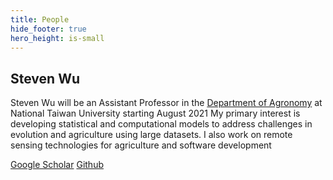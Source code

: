```yaml
---
title: People
hide_footer: true
hero_height: is-small
---
```


## Steven Wu
Steven Wu will be an Assistant Professor in the [Department of Agronomy](http://www.agron.ntu.edu.tw/) at National Taiwan University starting August 2021
My primary interest is developing statistical and computational models to address challenges in evolution and agriculture using large datasets. I also work on remote sensing technologies for agriculture and software development

<i class="fab fa-google"></i> [Google Scholar](https://scholar.google.com/citations?user=7nxUa9IAAAAJ&hl=en)
<i class="fab fa-github"></i> [Github](https://github.com/stevenhwu)
